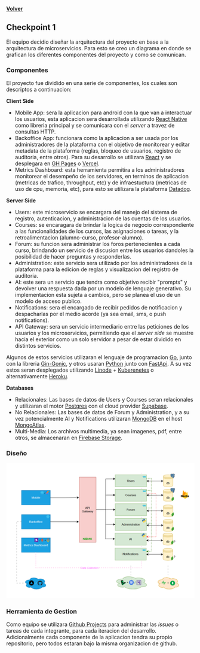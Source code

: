 [**Volver**](../README.md)

## Checkpoint 1

El equipo decidio diseñar la arquitectura del proyecto en base a la arquitectura de microservicios.
Para esto se creo un diagrama en donde se grafican los diferentes componentes del proyecto y como se comunican.

### Componentes

El proyecto fue dividido en una serie de componentes, los cuales son descriptos a continuacion:

**Client Side**
* Mobile App: sera la aplicacion para android con la que van a interactuar los usuarios, esta aplicacion sera desarrollada utilizando [React Native](https://reactnative.dev/) como libreria principal y se comunicara con el *server* a travez de consultas HTTP.
* Backoffice App: funcionara como la aplicacion a ser usada por los administradores de la plataforma con el objetivo de monitorear y editar metadata de la plataforma (reglas, bloqueo de usuarios, registro de auditoria, entre otros). Para su desarrollo se utilizara [React](http://react.dev/) y se desplegara en [GH Pages](https://pages.github.com/) o [Vercel](https://vercel.com/).
* Metrics Dashboard: esta herramienta permitira a los administradores monitorear el desempeño de los servidores, en terminos de aplicacion (metricas de trafico, throughput, etc) y de infraestuctura (metricas de uso de cpu, memoria, etc), para esto se utilizara la plataforma [Datadog](https://www.datadoghq.com/).

**Server Side**
* Users: este microservicio se encargara del manejo del sistema de registro, autenticacion, y administracion de las cuentas de los usuarios.
* Courses: se encaragara de brindar la logica de negocio correspondiente a las funcionalidades de los cursos, las asignaciones o tareas, y la retroalimentacion (alumno-curso, profesor-alumno).
* Forum: su funcion sera administrar los foros pertenecientes a cada curso, brindando un servicio de discusion entre los usuarios dandoles la posibilidad de hacer preguntas y responderlas.
* Administration: este servicio sera utilizado por los administradores de la plataforma para la edicion de reglas y visualizacion del registro de auditoria.
* AI: este sera un servicio que tendra como objetivo recibir "prompts" y devolver una respuesta dada por un modelo de lenguaje generativo. Su implementacion esta sujeta a cambios, pero se planea el uso de un modelo de acceso publico.
* Notifications: sera el encargado de recibir pedidos de notificacion y despacharlas por el medio acorde (ya sea email, sms, o push notifications).
* API Gateway: sera un servicio intermediario entre las peticiones de los usuarios y los microservicios, permitiendo que el *server side* se muestre hacia el exterior como un solo servidor a pesar de estar dividido en distintos servicios.

Algunos de estos servicios utilizaran el lenguaje de programacion [Go](https://go.dev/), junto con la libreria [Gin-Gonic](https://gin-gonic.com/), y otros usaran [Python](https://www.python.org/) junto con [FastApi](https://fastapi.tiangolo.com/). A su vez estos seran desplegados utilizando [Linode](https://www.linode.com/) + [Kuberenetes](https://kubernetes.io/) o alternativamente [Heroku](https://www.heroku.com/).

**Databases**
* Relacionales: Las bases de datos de Users y Courses seran relacionales y utilizaran el motor [Postgres](https://www.postgresql.org/) con el cloud provider [Supabase](https://supabase.com/).
* No Relacionales: Las bases de datos de Forum y Administration, y a su vez potencialmente AI y Notifications utilizaran [MongoDB](https://www.mongodb.com/) en el host [MongoAtlas](https://www.mongodb.com/products/platform/atlas-database).
* Multi-Media: Los archivos multimedia, ya sean imagenes, pdf, entre otros, se almacenaran en [Firebase Storage](https://firebase.google.com/docs/storage).

### Diseño

![design](../img/arquitectura_1.png)

### Herramienta de Gestion

Como equipo se utilizara [Github Projects](https://docs.github.com/en/issues/planning-and-tracking-with-projects/learning-about-projects/about-projects) para administrar las *issues* o tareas de cada integrante, para cada iteracion del desarrollo. Adicionalmente cada componente de la aplicacion tendra su propio repositorio, pero todos estaran bajo la misma organizacion de github.
